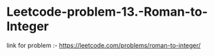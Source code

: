 # Leetcode-problem-13.-Roman-to-Integer
link for problem :- https://leetcode.com/problems/roman-to-integer/
